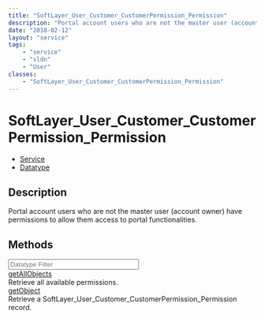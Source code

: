 ```yaml
---
title: "SoftLayer_User_Customer_CustomerPermission_Permission"
description: "Portal account users who are not the master user (account owner) have permissions to allow them access to portal functio... "
date: "2018-02-12"
layout: "service"
tags:
    - "service"
    - "sldn"
    - "User"
classes:
    - "SoftLayer_User_Customer_CustomerPermission_Permission"
---
```

# SoftLayer_User_Customer_CustomerPermission_Permission
<div id='service-datatype'>
    <ul id='sldn-reference-tabs'>
    <li id='service'> <a href='/reference/services/SoftLayer_User_Customer_CustomerPermission_Permission' >Service</a></li>    <li id='datatype'> <a href='/reference/datatypes/SoftLayer_User_Customer_CustomerPermission_Permission' >Datatype</a></li>
    </ul>
</div>

## Description
Portal account users who are not the master user (account owner) have permissions to allow them access to portal functionalities.



        
<div id="properties" class="content">
    <h2>Methods</h2>
    <div class="view-filters">
        <div class="clearfix">
            <div class="search-input-box">
                <input placeholder="Datatype Filter" onkeyup="titleSearch(inputId='edit-combine', divId='method-div', elementClass='method-row')" 
                    type="text" id="edit-combine" value="" size="30" maxlength="128" class="form-text">
            </div>
        </div>
    </div>
    <div id="method-div">
            <div class="method-row">
                        <span class='view-field-title'><a href='/reference/services/SoftLayer_User_Customer_CustomerPermission_Permission/getAllObjects'> getAllObjects</a> </span>
            <div class='views-field-body'>Retrieve all available permissions.</div>
        </div>
            <div class="method-row">
                        <span class='view-field-title'><a href='/reference/services/SoftLayer_User_Customer_CustomerPermission_Permission/getObject'> getObject</a> </span>
            <div class='views-field-body'>Retrieve a SoftLayer_User_Customer_CustomerPermission_Permission record.</div>
        </div>
        </div>
</div>

